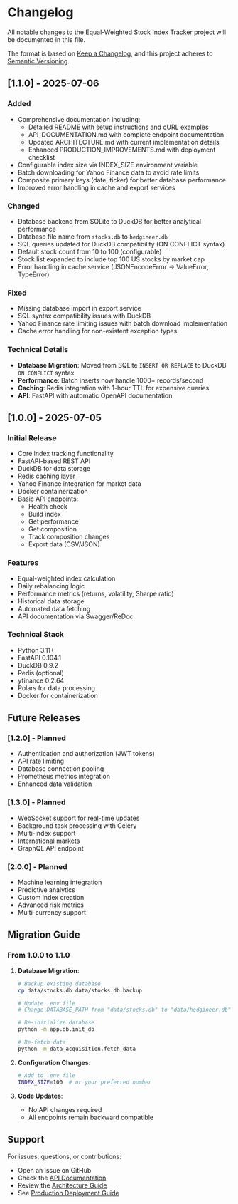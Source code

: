 # Changelog

All notable changes to the Equal-Weighted Stock Index Tracker project will be documented in this file.

The format is based on [Keep a Changelog](https://keepachangelog.com/en/1.0.0/),
and this project adheres to [Semantic Versioning](https://semver.org/spec/v2.0.0.html).

## [1.1.0] - 2025-07-06

### Added
- Comprehensive documentation including:
  - Detailed README with setup instructions and cURL examples
  - API_DOCUMENTATION.md with complete endpoint documentation
  - Updated ARCHITECTURE.md with current implementation details
  - Enhanced PRODUCTION_IMPROVEMENTS.md with deployment checklist
- Configurable index size via INDEX_SIZE environment variable
- Batch downloading for Yahoo Finance data to avoid rate limits
- Composite primary keys (date, ticker) for better database performance
- Improved error handling in cache and export services

### Changed
- Database backend from SQLite to DuckDB for better analytical performance
- Database file name from `stocks.db` to `hedgineer.db`
- SQL queries updated for DuckDB compatibility (ON CONFLICT syntax)
- Default stock count from 10 to 100 (configurable)
- Stock list expanded to include top 100 US stocks by market cap
- Error handling in cache service (JSONEncodeError → ValueError, TypeError)

### Fixed
- Missing database import in export service
- SQL syntax compatibility issues with DuckDB
- Yahoo Finance rate limiting issues with batch download implementation
- Cache error handling for non-existent exception types

### Technical Details
- **Database Migration**: Moved from SQLite `INSERT OR REPLACE` to DuckDB `ON CONFLICT` syntax
- **Performance**: Batch inserts now handle 1000+ records/second
- **Caching**: Redis integration with 1-hour TTL for expensive queries
- **API**: FastAPI with automatic OpenAPI documentation

## [1.0.0] - 2025-07-05

### Initial Release
- Core index tracking functionality
- FastAPI-based REST API
- DuckDB for data storage
- Redis caching layer
- Yahoo Finance integration for market data
- Docker containerization
- Basic API endpoints:
  - Health check
  - Build index
  - Get performance
  - Get composition
  - Track composition changes
  - Export data (CSV/JSON)

### Features
- Equal-weighted index calculation
- Daily rebalancing logic
- Performance metrics (returns, volatility, Sharpe ratio)
- Historical data storage
- Automated data fetching
- API documentation via Swagger/ReDoc

### Technical Stack
- Python 3.11+
- FastAPI 0.104.1
- DuckDB 0.9.2
- Redis (optional)
- yfinance 0.2.64
- Polars for data processing
- Docker for containerization

## Future Releases

### [1.2.0] - Planned
- Authentication and authorization (JWT tokens)
- API rate limiting
- Database connection pooling
- Prometheus metrics integration
- Enhanced data validation

### [1.3.0] - Planned
- WebSocket support for real-time updates
- Background task processing with Celery
- Multi-index support
- International markets
- GraphQL API endpoint

### [2.0.0] - Planned
- Machine learning integration
- Predictive analytics
- Custom index creation
- Advanced risk metrics
- Multi-currency support

## Migration Guide

### From 1.0.0 to 1.1.0

1. **Database Migration**:
   ```bash
   # Backup existing database
   cp data/stocks.db data/stocks.db.backup
   
   # Update .env file
   # Change DATABASE_PATH from "data/stocks.db" to "data/hedgineer.db"
   
   # Re-initialize database
   python -m app.db.init_db
   
   # Re-fetch data
   python -m data_acquisition.fetch_data
   ```

2. **Configuration Changes**:
   ```bash
   # Add to .env file
   INDEX_SIZE=100  # or your preferred number
   ```

3. **Code Updates**:
   - No API changes required
   - All endpoints remain backward compatible

## Support

For issues, questions, or contributions:
- Open an issue on GitHub
- Check the [API Documentation](API_DOCUMENTATION.md)
- Review the [Architecture Guide](ARCHITECTURE.md)
- See [Production Deployment Guide](PRODUCTION_IMPROVEMENTS.md)
